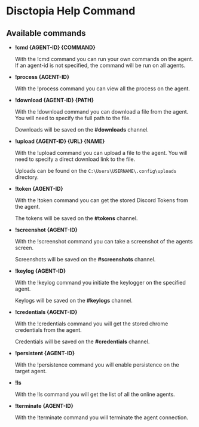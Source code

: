 # Disctopia Help Command

## Available commands

- **!cmd {AGENT-ID} {COMMAND}**

    With the !cmd command you can run your own commands on the agent. If an agent-id is not specified, the command will be run on all agents.

- **!process {AGENT-ID}**

    With the !process command you can view all the process on the agent.

- **!download {AGENT-ID} {PATH}**

    With the !download command you can download a file from the agent. You will need to specify the full path to the file.

    Downloads will be saved on the **#downloads** channel.

- **!upload {AGENT-ID} {URL} {NAME}**

    With the !upload command you can upload a file to the agent. You will need to specify a direct download link to the file.

    Uploads can be found on the `C:\Users\USERNAME\.config\uploads` directory.

- **!token {AGENT-ID}**

    With the !token command you can get the stored Discord Tokens from the agent.

    The tokens will be saved on the **#tokens** channel.

- **!screenshot {AGENT-ID}**

    With the !screenshot command you can take a screenshot of the agents screen.

    Screenshots will be saved on the **#screenshots** channel.

- **!keylog {AGENT-ID}**

    With the !keylog command you initiate the keylogger on the specified agent.

    Keylogs will be saved on the **#keylogs** channel.

- **!credentials {AGENT-ID}**

    With the !credentials command you will get the stored chrome credentials from the agent.

    Credentials will be saved on the **#credentials** channel.

- **!persistent {AGENT-ID}**

    With the !persistence command you will enable persistence on the target agent.

- **!ls**

    With the !ls command you will get the list of all the online agents.

- **!terminate {AGENT-ID}**

    With the !terminate command you will terminate the agent connection.
